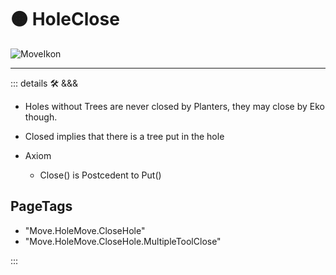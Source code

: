 # 🟠 <move>HoleClose</move>

![MoveIkon](/Move/Move_Ikon.png)

---

<!-- =================================================== -->
<!-- =================================================== -->
<!-- =================================================== -->
<!-- =================================================== -->
<!-- =================================================== -->
::: details 🛠 <dev>&&&</dev>

- Holes without Trees are never closed by Planters, they may close by Eko though.
- Closed implies that there is a tree put in the hole

- Axiom
    - Close() is Postcedent to Put()

<h2>PageTags</h2>

- "Move.HoleMove.CloseHole"
- "Move.HoleMove.CloseHole.MultipleToolClose"

:::
